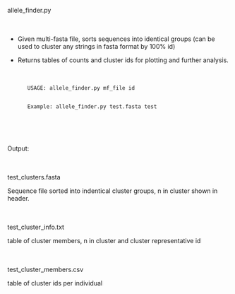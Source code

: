 allele_finder.py  <br /> <br /> <br /> 

- Given multi-fasta file, sorts sequences into identical groups (can be used to cluster any strings in fasta format by 100% id)

- Returns tables of counts and cluster ids for plotting and further analysis. <br /> <br /> <br /> 



         USAGE: allele_finder.py mf_file id


         Example: allele_finder.py test.fasta test


 <br /> <br /> <br /> 
 
Output: <br /> <br /> <br /> 

test_clusters.fasta  

Sequence file sorted into indentical cluster groups, n in cluster shown in header.  <br /> <br /> <br /> 

test_cluster_info.txt  

table of cluster members, n in cluster and cluster representative id    <br /> <br /> <br /> 

test_cluster_members.csv  

table of cluster ids per individual   <br /> <br /> <br /> 
